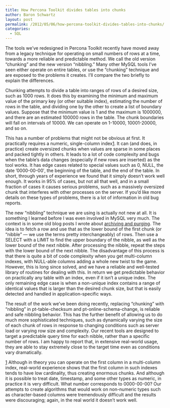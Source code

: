 ```yaml
---
title: How Percona Toolkit divides tables into chunks
author: Baron Schwartz
layout: post
permalink: /2012/05/06/how-percona-toolkit-divides-tables-into-chunks/
categories:
  - SQL
---
```

The tools we&#8217;ve redesigned in Percona Toolkit recently have moved away from a legacy technique for operating on small numbers of rows at a time, towards a more reliable and predictable method. We call the old version &#8220;chunking&#8221; and the new version &#8220;nibbling.&#8221; Many other MySQL tools I&#8217;ve seen either operate on entire tables, or use the &#8220;chunking&#8221; technique and are exposed to the problems it creates. I&#8217;ll compare the two briefly to explain the differences.

Chunking attempts to divide a table into ranges of rows of a desired size, such as 1000 rows. It does this by examining the minimum and maximum value of the primary key (or other suitable index), estimating the number of rows in the table, and dividing one by the other to create a list of boundary values. Suppose that the minimum value is 1 and the maximum is 1000000, and there are an estimated 100000 rows in the table. The chunk boundaries will fall on intervals of 10000. We can operate on 1-10000, 10001-20000, and so on.

This has a number of problems that might not be obvious at first. It practically requires a numeric, single-column index[1]. It can (and does, in practice) create oversized chunks when values are sparse in some places and packed tightly in others. It leads to a lot of code complexity and bugs when the table&#8217;s data changes (especially if new rows are inserted) as the tool works. It has edge cases related to special values such as 0, NULL, the date &#8217;0000-00-00&#8242;, the beginning of the table, and the end of the table. In short, through years of experience we found that it simply doesn&#8217;t work well enough. It works in 95% of cases, but not all that well, and in a small fraction of cases it causes serious problems, such as a massively oversized chunk that interferes with other processes on the server. If you&#8217;d like more details on these types of problems, there is a lot of information in old bug reports.

The new &#8220;nibbling&#8221; technique we are using is actually not new at all. It is something I learned before I was even involved in MySQL very much. The context is in some old blog posts I wrote about [archiving and purging][1]. The idea is to fetch a row and use that as the lower bound of the first chunk (or &#8220;nibble&#8221; &#8212; we use the terms pretty interchangeably) of rows. Then use a SELECT with a LIMIT to find the upper boundary of the nibble, as well as the lower bound of the next nibble. After processing the nibble, repeat the steps with the lower bound of the next nibble. The disadvantage of this process is that there is quite a bit of code complexity when you get multi-column indexes, with NULL-able columns adding a whole new twist to the game. However, this is long since solved, and we have a reliable and well-tested library of routines for dealing with this. In return we get predictable behavior on practically any table with an index, even if it isn&#8217;t a unique index. The only remaining edge case is when a non-unique index contains a range of identical values that is larger than the desired chunk size, but that is easily detected and handled in application-specific ways.

The result of the work we&#8217;ve been doing recently, replacing &#8220;chunking&#8221; with &#8220;nibbling&#8221; in pt-table-checksum and pt-online-schema-change, is reliable and safe nibbling behavior. This has the further benefit of allowing us to do much more sophisticated techniques, such as dynamically varying the size of each chunk of rows in response to changing conditions such as server load or varying row size and complexity. Our recent tools are designed to target a predictable query time for each nibble, rather than a specific number of rows. I am happy to report that, in extensive real-world usage, they are able to stay extremely close to the target time even as conditions vary dramatically.

[1] Although in theory you can operate on the first column in a multi-column index, real-world experience shows that the first column in such indexes tends to have low cardinality, thus creating enormous chunks. And although it is possible to treat date, timestamp, and some other types as numeric, in practice it is very difficult. What number corresponds to 0000-00-00? Our attempts to create algorithms that would work on non-numeric types such as character-based columns were tremendously difficult and the results were discouraging; again, in the real world it doesn&#8217;t work well.

 [1]: http://www.xaprb.com/blog/2007/06/15/archive-strategies-for-oltp-servers-part-3/ "Archive strategies for OLTP servers, Part 3"